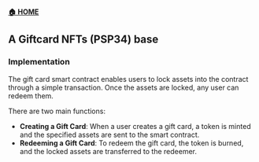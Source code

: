 **[🏠 HOME](../README.md)**

## A Giftcard NFTs (PSP34) base

### Implementation

The gift card smart contract enables users to lock assets into the contract through a simple transaction. Once the assets are locked, any user can redeem them.

There are two main functions:

- **Creating a Gift Card**: When a user creates a gift card, a token is minted and the specified assets are sent to the smart contract.
- **Redeeming a Gift Card**: To redeem the gift card, the token is burned, and the locked assets are transferred to the redeemer.
